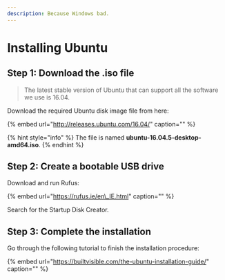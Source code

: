 ```yaml
---
description: Because Windows bad.
---
```


# Installing Ubuntu

## Step 1: Download the .iso file

> The latest stable version of Ubuntu that can support all the software we use is 16.04.

Download the required Ubuntu disk image file from here:

{% embed url="http://releases.ubuntu.com/16.04/" caption="" %}

{% hint style="info" %}
The file is named **ubuntu-16.04.5-desktop-amd64.iso**.
{% endhint %}

## Step 2: Create a bootable USB drive

Download and run Rufus:

{% embed url="https://rufus.ie/en\_IE.html" caption="" %}

Search for the Startup Disk Creator.

## Step 3: Complete the installation

Go through the following tutorial to finish the installation procedure:

{% embed url="https://builtvisible.com/the-ubuntu-installation-guide/​" caption="" %}

